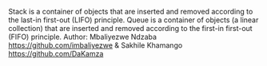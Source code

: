 Stack is a container of objects that are inserted and removed according to the last-in first-out (LIFO) principle. Queue is a container of objects (a linear collection) that are inserted and removed according to the first-in first-out (FIFO) principle. Author: Mbaliyezwe Ndzaba https://github.com/imbaliyezwe & Sakhile Khamango https://github.com/DaKamza
